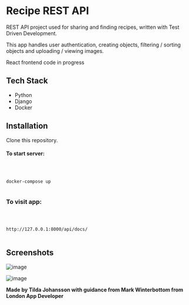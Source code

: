 # Recipe REST API

REST API project used for sharing and finding recipes, written with Test Driven Development.

This app handles user authentication, creating objects, filtering / sorting objects and uploading / viewing images.

React frontend code in progress


## Tech Stack

+ Python
+ Django
+ Docker


## Installation

Clone this repository.

#### To start server:

```bash



docker-compose up



```

### To visit app:

```bash



http://127.0.0.1:8000/api/docs/



```


## Screenshots

![image](https://user-images.githubusercontent.com/130234732/282883383-b6641b2b-7182-473c-88fc-1be953728447.png)

![image](https://user-images.githubusercontent.com/130234732/282883803-9e14b795-7442-4018-8d26-32b030f50dc5.png)


**Made by Tilda Johansson with guidance from Mark Winterbottom from London App Developer**
